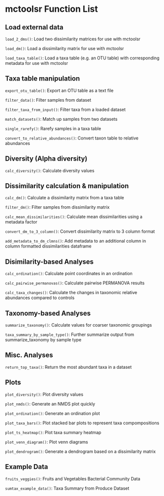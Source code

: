 # mctoolsr Function List

## Load external data

`load_2_dms()`: Load two dissimilarity matrices for use with mctoolsr

`load_dm()`: Load a dissimilarity matrix for use with mctoolsr

`load_taxa_table()`: Load a taxa table (e.g. an OTU table) with corresponding metadata for use with mctoolsr


## Taxa table manipulation

`export_otu_table()`: Export an OTU table as a text file

`filter_data()`: Filter samples from dataset

`filter_taxa_from_input()`: Filter taxa from a loaded dataset

`match_datasets()`: Match up samples from two datasets

`single_rarefy()`: Rarefy samples in a taxa table

`convert_to_relative_abundances()`: Convert taxon table to relative abundances


## Diversity (Alpha diversity)

`calc_diversity()`: Calculate diversity values


## Dissimilarity calculation & manipulation

`calc_dm()`: Calculate a dissimilarity matrix from a taxa table

`filter_dm()`: Filter samples from dissimilarity matrix

`calc_mean_dissimilarities()`: Calculate mean dissimilarities using a metadata factor

`convert_dm_to_3_column()`: Convert dissimilarity matrix to 3 column format

`add_metadata_to_dm_clmns()`: Add metadata to an additional column in column formatted dissimilarities dataframe


## Disimilarity-based Analyses

`calc_ordination()`: Calculate point coordinates in an ordination

`calc_pairwise_permanovas()`: Calculate pairwise PERMANOVA results

`calc_taxa_changes()`: Calculate the changes in taxonomic relative abundances compared to controls


## Taxonomy-based Analyses

`summarize_taxonomy()`: Calculate values for coarser taxonomic groupings

`taxa_summary_by_sample_type()`: Further summarize output from summarize_taxonomy by sample type


## Misc. Analyses

`return_top_taxa()`: Return the most abundant taxa in a dataset


## Plots

`plot_diversity()`: Plot diversity values

`plot_nmds()`: Generate an NMDS plot quickly

`plot_ordination()`: Generate an ordination plot

`plot_taxa_bars()`: Plot stacked bar plots to represent taxa compompositions

`plot_ts_heatmap()`: Plot taxa summary heatmap

`plot_venn_diagram()`: Plot venn diagrams

`plot_dendrogram()`: Generate a dendrogram based on a dissimilarity matrix


## Example Data

`fruits_veggies()`: Fruits and Vegetables Bacterial Community Data

`sumtax_example_data()`: Taxa Summary from Produce Dataset
